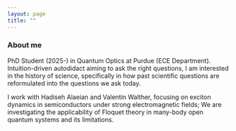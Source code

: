 ```yaml
---
layout: page
title: ""
---
```


### About me
PhD Student (2025-) in Quantum Optics at Purdue (ECE Department).
Intuition-driven autodidact aiming to ask the right questions, I am interested in the history of science, specifically in how past scientific questions are reformulated into the questions we ask today. 

I work with Hadiseh Alaeian and Valentin Walther, focusing on exciton dynamics in semiconductors under strong electromagnetic fields; We are investigating the applicability of Floquet theory in many-body open quantum systems and its limitations.
